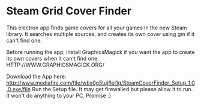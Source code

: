 # Steam Grid Cover Finder
This electron app finds game covers for all your games in the new Steam library. It searches multiple sources, and creates its own cover using gm if it can't find one. 

Before running the app, install GraphicsMagick if you want the app to create its own covers when it can't find one. 
HTTP://WWW.GRAPHICSMAGICK.ORG/

Download the App here:
http://www.mediafire.com/file/wbx0g5tujflei1q/SteamCoverFinder_Setup_1.0.0.exe/file
Run the Setup file. It may get firewalled but please allow it to run. It won't do anything to your PC. Promise :)
